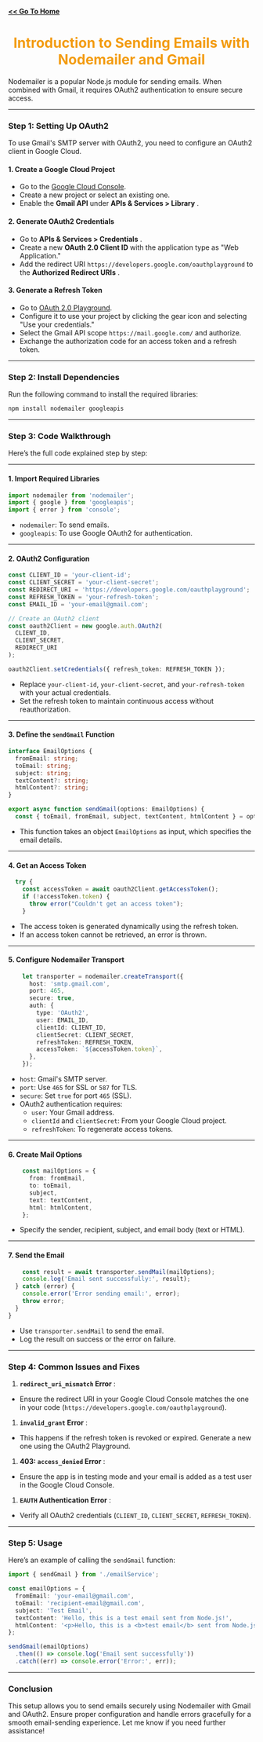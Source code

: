 **[<< Go To Home](/interviewprep)**

<div align="center">
    <h1><span style="color:#f39c12;">Introduction to Sending Emails with Nodemailer and Gmail</span></h1>
</div>

Nodemailer is a popular Node.js module for sending emails. When combined with Gmail, it requires OAuth2 authentication to ensure secure access.

---

### **Step 1: Setting Up OAuth2**

To use Gmail's SMTP server with OAuth2, you need to configure an OAuth2 client in Google Cloud.

#### **1. Create a Google Cloud Project**

* Go to the [Google Cloud Console](https://console.cloud.google.com/).
* Create a new project or select an existing one.
* Enable the **Gmail API** under  **APIs & Services > Library** .

#### **2. Generate OAuth2 Credentials**

* Go to  **APIs & Services > Credentials** .
* Create a new **OAuth 2.0 Client ID** with the application type as "Web Application."
* Add the redirect URI `https://developers.google.com/oauthplayground` to the  **Authorized Redirect URIs** .

#### **3. Generate a Refresh Token**

* Go to [OAuth 2.0 Playground](https://developers.google.com/oauthplayground).
* Configure it to use your project by clicking the gear icon and selecting "Use your credentials."
* Select the Gmail API scope `https://mail.google.com/` and authorize.
* Exchange the authorization code for an access token and a refresh token.

---

### **Step 2: Install Dependencies**

Run the following command to install the required libraries:

```bash
npm install nodemailer googleapis
```

---

### **Step 3: Code Walkthrough**

Here’s the full code explained step by step:

---

#### **1. Import Required Libraries**

```typescript
import nodemailer from 'nodemailer';
import { google } from 'googleapis';
import { error } from 'console';
```

* `nodemailer`: To send emails.
* `googleapis`: To use Google OAuth2 for authentication.

---

#### **2. OAuth2 Configuration**

```typescript
const CLIENT_ID = 'your-client-id';
const CLIENT_SECRET = 'your-client-secret';
const REDIRECT_URI = 'https://developers.google.com/oauthplayground';
const REFRESH_TOKEN = 'your-refresh-token';
const EMAIL_ID = 'your-email@gmail.com';

// Create an OAuth2 client
const oauth2Client = new google.auth.OAuth2(
  CLIENT_ID,
  CLIENT_SECRET,
  REDIRECT_URI
);

oauth2Client.setCredentials({ refresh_token: REFRESH_TOKEN });
```

* Replace `your-client-id`, `your-client-secret`, and `your-refresh-token` with your actual credentials.
* Set the refresh token to maintain continuous access without reauthorization.

---

#### **3. Define the `sendGmail` Function**

```typescript
interface EmailOptions {
  fromEmail: string;
  toEmail: string;
  subject: string;
  textContent?: string;
  htmlContent?: string;
}

export async function sendGmail(options: EmailOptions) {
  const { toEmail, fromEmail, subject, textContent, htmlContent } = options;
```

* This function takes an object `EmailOptions` as input, which specifies the email details.

---

#### **4. Get an Access Token**

```typescript
  try {
    const accessToken = await oauth2Client.getAccessToken();
    if (!accessToken.token) {
      throw error("Couldn't get an access token");
    }
```

* The access token is generated dynamically using the refresh token.
* If an access token cannot be retrieved, an error is thrown.

---

#### **5. Configure Nodemailer Transport**

```typescript
    let transporter = nodemailer.createTransport({
      host: 'smtp.gmail.com',
      port: 465,
      secure: true,
      auth: {
        type: 'OAuth2',
        user: EMAIL_ID,
        clientId: CLIENT_ID,
        clientSecret: CLIENT_SECRET,
        refreshToken: REFRESH_TOKEN,
        accessToken: `${accessToken.token}`,
      },
    });
```

* `host`: Gmail's SMTP server.
* `port`: Use `465` for SSL or `587` for TLS.
* `secure`: Set `true` for port `465` (SSL).
* OAuth2 authentication requires:
  * `user`: Your Gmail address.
  * `clientId` and `clientSecret`: From your Google Cloud project.
  * `refreshToken`: To regenerate access tokens.

---

#### **6. Create Mail Options**

```typescript
    const mailOptions = {
      from: fromEmail,
      to: toEmail,
      subject,
      text: textContent,
      html: htmlContent,
    };
```

* Specify the sender, recipient, subject, and email body (text or HTML).

---

#### **7. Send the Email**

```typescript
    const result = await transporter.sendMail(mailOptions);
    console.log('Email sent successfully:', result);
  } catch (error) {
    console.error('Error sending email:', error);
    throw error;
  }
}
```

* Use `transporter.sendMail` to send the email.
* Log the result on success or the error on failure.

---

### **Step 4: Common Issues and Fixes**

1. **`redirect_uri_mismatch` Error** :

* Ensure the redirect URI in your Google Cloud Console matches the one in your code (`https://developers.google.com/oauthplayground`).

1. **`invalid_grant` Error** :

* This happens if the refresh token is revoked or expired. Generate a new one using the OAuth2 Playground.

1. **403: `access_denied` Error** :

* Ensure the app is in testing mode and your email is added as a test user in the Google Cloud Console.

1. **`EAUTH` Authentication Error** :

* Verify all OAuth2 credentials (`CLIENT_ID`, `CLIENT_SECRET`, `REFRESH_TOKEN`).

---

### **Step 5: Usage**

Here’s an example of calling the `sendGmail` function:

```typescript
import { sendGmail } from './emailService';

const emailOptions = {
  fromEmail: 'your-email@gmail.com',
  toEmail: 'recipient-email@gmail.com',
  subject: 'Test Email',
  textContent: 'Hello, this is a test email sent from Node.js!',
  htmlContent: '<p>Hello, this is a <b>test email</b> sent from Node.js!</p>',
};

sendGmail(emailOptions)
  .then(() => console.log('Email sent successfully'))
  .catch((err) => console.error('Error:', err));
```

---

### **Conclusion**

This setup allows you to send emails securely using Nodemailer with Gmail and OAuth2. Ensure proper configuration and handle errors gracefully for a smooth email-sending experience. Let me know if you need further assistance!
